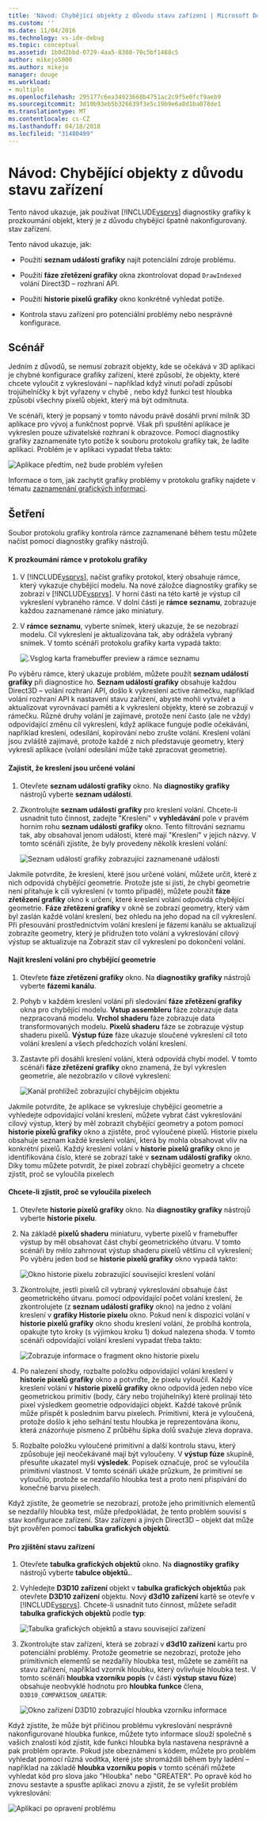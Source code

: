 ```yaml
---
title: 'Návod: Chybějící objekty z důvodu stavu zařízení | Microsoft Docs'
ms.custom: ''
ms.date: 11/04/2016
ms.technology: vs-ide-debug
ms.topic: conceptual
ms.assetid: 1b0d2bbd-0729-4aa5-8308-70c5bf1468c5
author: mikejo5000
ms.author: mikejo
manager: douge
ms.workload:
- multiple
ms.openlocfilehash: 295177c6ea34923668b4751ac2c9f5e0fcf9aeb9
ms.sourcegitcommit: 3d10b93eb5b326639f3e5c19b9e6a8d1ba078de1
ms.translationtype: MT
ms.contentlocale: cs-CZ
ms.lasthandoff: 04/18/2018
ms.locfileid: "31480499"
---
```

# <a name="walkthrough-missing-objects-due-to-device-state"></a>Návod: Chybějící objekty z důvodu stavu zařízení
Tento návod ukazuje, jak používat [!INCLUDE[vsprvs](../../code-quality/includes/vsprvs_md.md)] diagnostiky grafiky k prozkoumání objekt, který je z důvodu chybějící špatně nakonfigurovaný. stav zařízení.  
  
 Tento návod ukazuje, jak:  
  
-   Použití **seznam událostí grafiky** najít potenciální zdroje problému.  
  
-   Použití **fáze zřetězení grafiky** okna zkontrolovat dopad `DrawIndexed` volání Direct3D – rozhraní API.  
  
-   Použití **historie pixelů grafiky** okno konkrétně vyhledat potíže.  
  
-   Kontrola stavu zařízení pro potenciální problémy nebo nesprávné konfigurace.  
  
## <a name="scenario"></a>Scénář  
 Jedním z důvodů, se nemusí zobrazit objekty, kde se očekává v 3D aplikaci je chybné konfigurace grafiky zařízení, které způsobí, že objekty, které chcete vyloučit z vykreslování – například když vinutí pořadí způsobí trojúhelníčky k být vyřazeny v chybě , nebo když funkci test hloubka způsobí všechny pixelů objekt, který má být odmítnuta.  
  
 Ve scénáři, který je popsaný v tomto návodu právě dosáhli první milník 3D aplikace pro vývoj a funkčnost poprvé. Však při spuštění aplikace je vykreslen pouze uživatelské rozhraní k obrazovce. Pomocí diagnostiky grafiky zaznamenáte tyto potíže k souboru protokolu grafiky tak, že ladíte aplikaci. Problém je v aplikaci vypadat třeba takto:  
  
 ![Aplikace předtím, než bude problém vyřešen](media/vsg_walkthru1_firstview.png "vsg_walkthru1_firstview")  
  
 Informace o tom, jak zachytit grafiky problémy v protokolu grafiky najdete v tématu [zaznamenání grafických informací](capturing-graphics-information.md).  
  
## <a name="investigation"></a>Šetření  
 Soubor protokolu grafiky kontrola rámce zaznamenané během testu můžete načíst pomocí diagnostiky grafiky nástrojů.  
  
#### <a name="to-examine-a-frame-in-a-graphics-log"></a>K prozkoumání rámce v protokolu grafiky  
  
1.  V [!INCLUDE[vsprvs](../../code-quality/includes/vsprvs_md.md)], načíst grafiky protokol, který obsahuje rámce, který vykazuje chybějící modelu. Na nové záložce diagnostiky grafiky se zobrazí v [!INCLUDE[vsprvs](../../code-quality/includes/vsprvs_md.md)]. V horní části na této kartě je výstup cíl vykreslení vybraného rámce. V dolní části je **rámce seznamu**, zobrazuje každou zaznamenané rámce jako miniatury.  
  
2.  V **rámce seznamu**, vyberte snímek, který ukazuje, že se nezobrazí modelu. Cíl vykreslení je aktualizována tak, aby odrážela vybraný snímek. V tomto scénáři protokolu grafiky karta vypadá takto:  
  
     ![.Vsglog karta framebuffer preview a rámce seznamu](media/vsg_walkthru1_experiment.png "vsg_walkthru1_experiment")  
  
 Po výběru rámce, který ukazuje problém, můžete použít **seznam událostí grafiky** při diagnostice ho. **Seznam událostí grafiky** obsahuje každou Direct3D – volání rozhraní API, došlo k vykreslení active rámečku, například volání rozhraní API k nastavení stavu zařízení, abyste mohli vytvářet a aktualizovat vyrovnávací paměti a k vykreslení objekty, které se zobrazují v rámečku. Různé druhy volání je zajímavé, protože není často (ale ne vždy) odpovídající změnu cíl vykreslení, když aplikace funguje podle očekávání, například kreslení, odesílání, kopírování nebo zrušte volání. Kreslení volání jsou zvláště zajímavé, protože každé z nich představuje geometry, který vykreslí aplikace (volání odesílání může také zpracovat geometrie).  
  
#### <a name="to-ensure-that-draw-calls-are-being-made"></a>Zajistit, že kreslení jsou určené volání  
  
1.  Otevřete **seznam událostí grafiky** okno. Na **diagnostiky grafiky** nástrojů vyberte **seznam událostí**.  
  
2.  Zkontrolujte **seznam událostí grafiky** pro kreslení volání. Chcete-li usnadnit tuto činnost, zadejte "Kreslení" v **vyhledávání** pole v pravém horním rohu **seznam událostí grafiky** okno. Tento filtrování seznamu tak, aby obsahoval jenom události, které mají "Kreslení" v jejich názvy. V tomto scénáři zjistíte, že byly provedeny několik kreslení volání:  
  
     ![Seznam událostí grafiky zobrazující zaznamenané události](media/vsg_walkthru1_.png "vsg_walkthru1_")  
  
 Jakmile potvrdíte, že kreslení, které jsou určené volání, můžete určit, které z nich odpovídá chybějící geometrie. Protože jste si jisti, že chybí geometrie není přitahuje k cíli vykreslení (v tomto případě), můžete použít **fáze zřetězení grafiky** okno k určení, které kreslení volání odpovídá chybějící geometrie. **Fáze zřetězení grafiky** v okně se zobrazí geometry, který vám byl zaslán každé volání kreslení, bez ohledu na jeho dopad na cíl vykreslení. Při přesouvání prostřednictvím volání kreslení je fázemi kanálu se aktualizují zobrazíte geometry, který je přidružen toto volání a vykreslování cílový výstup se aktualizuje na Zobrazit stav cíl vykreslení po dokončení volání.  
  
#### <a name="to-find-the-draw-call-for-the-missing-geometry"></a>Najít kreslení volání pro chybějící geometrie  
  
1.  Otevřete **fáze zřetězení grafiky** okno. Na **diagnostiky grafiky** nástrojů vyberte **fázemi kanálu**.  
  
2.  Pohyb v každém kreslení volání při sledování **fáze zřetězení grafiky** okna pro chybějící modelu. **Vstup assembleru** fáze zobrazuje data nezpracovaná modelu. **Vrchol shaderu** fáze zobrazuje data transformovaných modelu. **Pixelů shaderu** fáze se zobrazuje výstup shaderu pixelů. **Výstup fúze** fáze ukazuje sloučené vykreslení cíl toto volání kreslení a všech předchozích volání kreslení.  
  
3.  Zastavte při dosáhli kreslení volání, která odpovídá chybí model. V tomto scénáři **fáze zřetězení grafiky** okno znamená, že byl vykreslen geometrie, ale nezobrazilo v cílové vykreslení:  
  
     ![Kanál prohlížeč zobrazující chybějícím objektu](media/vsg_walkthru1_pipeline.png "vsg_walkthru1_pipeline")  
  
 Jakmile potvrdíte, že aplikace se vykresluje chybějící geometrie a vyhledejte odpovídající volání kreslení, můžete vybrat část vykreslování cílový výstup, který by měl zobrazit chybějící geometry a potom pomocí **historie pixelů grafiky** okno a zjistěte, proč vyloučené pixelů. Historie pixelu obsahuje seznam každé kreslení volání, která by mohla obsahovat vliv na konkrétní pixelů. Každý kreslení volání v **historie pixelů grafiky** okno je identifikována číslo, které se zobrazí také v **seznam událostí grafiky** okno. Díky tomu můžete potvrdit, že pixel zobrazí chybějící geometry a chcete zjistit, proč se vyloučila pixelech  
  
#### <a name="to-determine-why-the-pixel-was-excluded"></a>Chcete-li zjistit, proč se vyloučila pixelech  
  
1.  Otevřete **historie pixelů grafiky** okno. Na **diagnostiky grafiky** nástrojů vyberte **historie pixelu**.  
  
2.  Na základě **pixelů shaderu** miniaturu, vyberte pixelů v framebuffer výstup by měl obsahovat část chybí geometrického útvaru. V tomto scénáři by mělo zahrnovat výstup shaderu pixelů většinu cíl vykreslení; Po výběru jeden bod se **historie pixelů grafiky** okno vypadá takto:  
  
     ![Okno historie pixelu zobrazující související kreslení volání](media/vsg_walkthru1_hist1.png "vsg_walkthru1_hist1")  
  
3.  Zkontrolujte, jestli pixelů cíl vybraný vykreslování obsahuje část geometrického útvaru. pomocí odpovídající počet volání kreslení, že zkontrolujete (z **seznam událostí grafiky** okno) na jedno z volání kreslení v **grafiky Historie pixelu** okno. Pokud není k dispozici volání v **historie pixelů grafiky** okno shodu kreslení volání, že probíhá kontrola, opakujte tyto kroky (s výjimkou kroku 1) dokud nalezena shoda. V tomto scénáři odpovídající volání kreslení vypadat třeba takto:  
  
     ![Zobrazuje informace o fragment okno historie pixelu](media/vsg_walkthru1_hist2.png "vsg_walkthru1_hist2")  
  
4.  Po nalezení shody, rozbalte položku odpovídající volání kreslení v **historie pixelů grafiky** okno a potvrďte, že pixelu vyloučil. Každý kreslení volání v **historie pixelů grafiky** okno odpovídá jeden nebo více geometrickou primitiv (body, čáry nebo trojúhelníky) které prolínají této pixel výsledkem geometrie odpovídající objekt. Každé takové průnik může přispět k posledním barvu pixelech. Primitivní, která je vyloučená, protože došlo k jeho selhání testu hloubka je reprezentována ikonu, která znázorňuje písmeno Z průběhu šipka dolů svažuje zleva doprava.  
  
5.  Rozbalte položku vyloučené primitivní a další kontrolu stavu, který způsobuje její neočekávané mají být vyloučeny. V **výstup fúze** skupině, přesuňte ukazatel myši **výsledek**. Popisek označuje, proč se vyloučila primitivní vlastnost. V tomto scénáři ukáže průzkum, že primitivní se vyloučilo, protože se nezdařilo hloubka test a proto není přispívání do konečné barvu pixelech.  
  
 Když zjistíte, že geometrie se nezobrazí, protože jeho primitivních elementů se nezdařily hloubka test, může předpokládat, že tento problém souvisí s stav konfigurace zařízení. Stav zařízení a jiných Direct3D – objekt dat může být prověřen pomocí **tabulka grafických objektů**.  
  
#### <a name="to-examine-device-state"></a>Pro zjištění stavu zařízení  
  
1.  Otevřete **tabulka grafických objektů** okno. Na **diagnostiky grafiky** nástrojů vyberte **tabulce objektů.**.  
  
2.  Vyhledejte **D3D10 zařízení** objekt v **tabulka grafických objektů**a pak otevřete **D3D10 zařízení** objektu. Nový **d3d10 zařízení** kartě se otevře v [!INCLUDE[vsprvs](../../code-quality/includes/vsprvs_md.md)]. Chcete-li usnadnit tuto činnost, můžete seřadit **tabulka grafických objektů** podle **typ**:  
  
     ![Tabulka grafických objektů a stavu související zařízení](media/vsg_walkthru1_objtable.png "vsg_walkthru1_objtable")  
  
3.  Zkontrolujte stav zařízení, která se zobrazí v **d3d10 zařízení** kartu pro potenciální problémy. Protože geometrie se nezobrazí, protože jeho primitivních elementů se nezdařily hloubka test, můžete se zaměřit na stavu zařízení, například vzorník hloubku, který ovlivňuje hloubka test. V tomto scénáři **hloubka vzorníku popis** (v části **výstup stavu fúze**) obsahuje neobvyklé hodnotu pro **hloubka funkce** člena, `D3D10_COMPARISON_GREATER`:  
  
     ![Okno zařízení D3D10 zobrazující hloubka vzorníku informace](media/vsg_walkthru1_devicestate.png "vsg_walkthru1_devicestate")  
  
 Když zjistíte, že může být příčinou problému vykreslování nesprávně nakonfigurované hloubka funkce, můžete tyto informace slouží společně s vašich znalostí kód zjistit, kde funkci hloubka byla nastavena nesprávně a pak problém opravte. Pokud jste obeznámeni s kódem, můžete pro problém vyhledat pomocí různá vodítka, které jste shromáždili během byly ladění – například na základě **hloubka vzorníku popis** v tomto scénáři můžete vyhledat kód pro slova jako "Hloubka" nebo "GREATER". Po opravě kód ho znovu sestavte a spusťte aplikaci znovu a zjistit, že se vyřešit problém vykreslování:  
  
 ![Aplikaci po opravení problému](media/vsg_walkthru1_finalview.png "vsg_walkthru1_finalview")